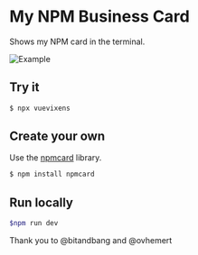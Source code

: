# My NPM Business Card

Shows my NPM card in the terminal.

![Example](./assets/images/screenshot.png)

## Try it

``` sh
$ npx vuevixens
```

## Create your own

Use the [npmcard](https://www.npmjs.com/package/npmcard) library.

``` sh
$ npm install npmcard
```

## Run locally

```sh
$npm run dev
```

Thank you to @bitandbang and @ovhemert
